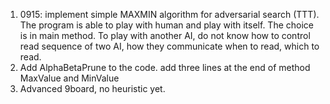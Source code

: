 1. 0915: implement simple MAXMIN algorithm for adversarial search (TTT). The program is able to play with human and play with itself. The choice is in main method. To play with another AI, do not know how to control read sequence of two AI, how they communicate when to read, which to read.
2. Add AlphaBetaPrune to the code. add three lines at the end of method MaxValue and MinValue
3. Advanced 9board, no heuristic yet.